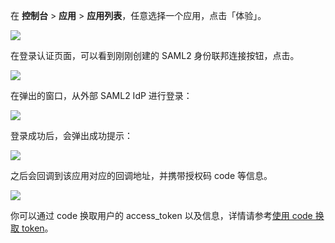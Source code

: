 <IntegrationDetailCard title="使用 SAML Identity Provider 登录">

在 **控制台** > **应用** > **应用列表**，任意选择一个应用，点击「体验」。

![](https://cdn.authing.cn/docs/20201012124440.png)

在登录认证页面，可以看到刚刚创建的 SAML2 身份联邦连接按钮，点击。

![](https://cdn.authing.cn/docs/20201012124753.png)

在弹出的窗口，从外部 SAML2 IdP 进行登录：

![](https://cdn.authing.cn/docs/20201012131546.png)

登录成功后，会弹出成功提示：

![](https://cdn.authing.cn/docs/20201012131738.png)

之后会回调到该应用对应的回调地址，并携带授权码 code 等信息。

![](https://cdn.authing.cn/docs/20201012131851.png)

你可以通过 code 换取用户的 access_token 以及信息，详情请参考[使用 code 换取 token](/apn/more-oidc-tests/)。

</IntegrationDetailCard>
